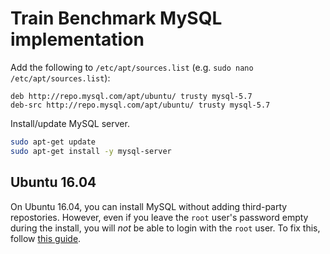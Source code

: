 # Train Benchmark MySQL implementation

Add the following to `/etc/apt/sources.list` (e.g. `sudo nano /etc/apt/sources.list`):

```
deb http://repo.mysql.com/apt/ubuntu/ trusty mysql-5.7
deb-src http://repo.mysql.com/apt/ubuntu/ trusty mysql-5.7
```

Install/update MySQL server.

```bash
sudo apt-get update
sudo apt-get install -y mysql-server
```

## Ubuntu 16.04

On Ubuntu 16.04, you can install MySQL without adding third-party repostories. However, even if you leave the `root` user's password empty during the install, you will *not* be able to login with the `root` user. To fix this, follow [this guide](http://askubuntu.com/a/784347/415610).
